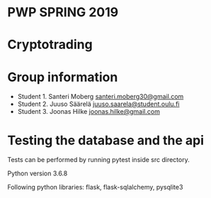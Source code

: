 # PWP SPRING 2019
# Cryptotrading
# Group information
* Student 1. Santeri Moberg santeri.moberg30@gmail.com
* Student 2. Juuso Säärelä juuso.saarela@student.oulu.fi
* Student 3. Joonas Hilke joonas.hilke@gmail.com

# Testing the database and the api
Tests can be performed by running pytest inside src directory.

Python version 3.6.8

Following python libraries:
flask, flask-sqlalchemy, pysqlite3

